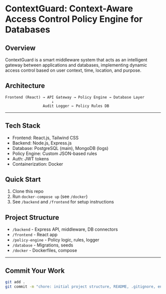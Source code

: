 # ContextGuard: Context-Aware Access Control Policy Engine for Databases

## Overview
ContextGuard is a smart middleware system that acts as an intelligent gateway between applications and databases, implementing dynamic access control based on user context, time, location, and purpose.

## Architecture
```
Frontend (React) → API Gateway → Policy Engine → Database Layer
                     ↓
                 Audit Logger ← Policy Rules DB
```

---

## Tech Stack
- Frontend: React.js, Tailwind CSS
- Backend: Node.js, Express.js
- Database: PostgreSQL (main), MongoDB (logs)
- Policy Engine: Custom JSON-based rules
- Auth: JWT tokens
- Containerization: Docker

## Quick Start
1. Clone this repo
2. Run `docker-compose up` (see `/docker`)
3. See `/backend` and `/frontend` for setup instructions

## Project Structure
- `/backend` - Express API, middleware, DB connectors
- `/frontend` - React app
- `/policy-engine` - Policy logic, rules, logger
- `/database` - Migrations, seeds
- `/docker` - Dockerfiles, compose

---

## Commit Your Work

```bash
git add .
git commit -m "chore: initial project structure, README, .gitignore, env examples"
```


